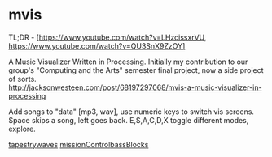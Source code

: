 mvis
====
TL;DR - [https://www.youtube.com/watch?v=LHzcissxrVU, https://www.youtube.com/watch?v=QU3SnX9ZzOY]

A Music Visualizer Written in Processing. Initially my contribution to our group's "Computing and the Arts" semester final project, now a side project of sorts.
<br/>http://jacksonwesteen.com/post/68197297068/mvis-a-music-visualizer-in-processing

Add songs to "data" [mp3, wav], use numeric keys to switch vis screens.
<br/>Space skips a song, left goes back. E,S,A,C,D,X toggle different modes, explore.

[tapestry](https://dl.dropboxusercontent.com/u/4434736/tapestry.PNG)[waves](https://dl.dropboxusercontent.com/u/4434736/wave.PNG)
[missionControl](https://dl.dropboxusercontent.com/u/4434736/missionControl.PNG)[bassBlocks](https://dl.dropboxusercontent.com/u/4434736/block.PNG)
